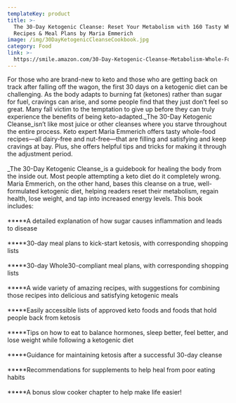 ```yaml
---
templateKey: product
title: >-
  The 30-Day Ketogenic Cleanse: Reset Your Metabolism with 160 Tasty Whole-Food
  Recipes & Meal Plans by Maria Emmerich
image: /img/30DayKetogenicCleanseCookbook.jpg
category: Food
link: >-
  https://smile.amazon.com/30-Day-Ketogenic-Cleanse-Metabolism-Whole-Food/dp/1628601167/ref=sr_1_1?keywords=The+30-Day+Ketogenic+Cleanse%3A+Reset+Your+Metabolism+with+160+Tasty+Whole-Food+Recipes+%26+Meal+Plans+by+Maria+Emmerich&qid=1572124391&sr=8-1
---
```

For those who are brand-new to keto and those who are getting back on track after falling off the wagon, the first 30 days on a ketogenic diet can be challenging. As the body adapts to burning fat (ketones) rather than sugar for fuel, cravings can arise, and some people find that they just don’t feel so great. Many fall victim to the temptation to give up before they can truly experience the benefits of being keto-adapted._The 30-Day Ketogenic Cleanse_isn’t like most juice or other cleanses where you starve throughout the entire process. Keto expert Maria Emmerich offers tasty whole-food recipes—all dairy-free and nut-free—that are filling and satisfying and keep cravings at bay. Plus, she offers helpful tips and tricks for making it through the adjustment period.\
\
_The 30-Day Ketogenic Cleanse_is a guidebook for healing the body from the inside out. Most people attempting a keto diet do it completely wrong. Maria Emmerich, on the other hand, bases this cleanse on a true, well-formulated ketogenic diet, helping readers reset their metabolism, regain health, lose weight, and tap into increased energy levels. This book includes:\
\
**•**A detailed explanation of how sugar causes inflammation and leads to disease\
\
**•**30-day meal plans to kick-start ketosis, with corresponding shopping lists\
\
**•**30-day Whole30-compliant meal plans, with corresponding shopping lists\
\
**•**A wide variety of amazing recipes, with suggestions for combining those recipes into delicious and satisfying ketogenic meals\
\
**•**Easily accessible lists of approved keto foods and foods that hold people back from ketosis\
\
**•**Tips on how to eat to balance hormones, sleep better, feel better, and lose weight while following a ketogenic diet\
\
**•**Guidance for maintaining ketosis after a successful 30-day cleanse\
\
**•**Recommendations for supplements to help heal from poor eating habits\
\
**•**A bonus slow cooker chapter to help make life easier!
